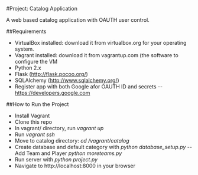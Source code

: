 #Project: Catalog Application

A web based catalog application with OAUTH user control.

##Requirements

- VirtualBox installed: download it from virtualbox.org for your operating system.
- Vagrant installed: download it from vagrantup.com (the software to configure the VM
- Python 2.x
- Flask (http://flask.pocoo.org/)
- SQLAlchemy (http://www.sqlalchemy.org/)
- Register app with both Google afor OAUTH ID and secrets
-- https://developers.google.com

##How to Run the Project
- Install Vagrant
- Clone this repo
- In vagrant/ directory, run *vagrant up*
- Run *vagrant ssh*
- Move to catalog directory: *cd /vagrant/catalog* 
- Create database and default category with *python database_setup.py*
-- Add Team and Player *python moreteams.py* 
- Run server with *python project.py*
- Navigate to http://localhost:8000 in your browser